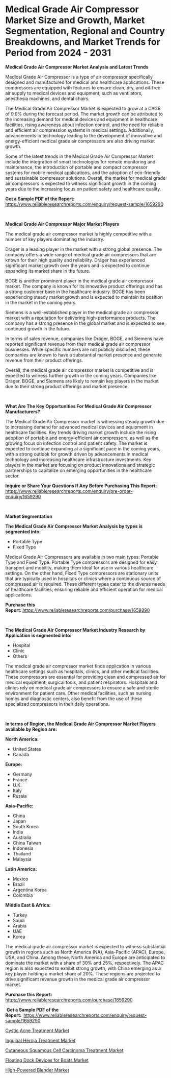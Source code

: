 <p><h1>Medical Grade Air Compressor Market Size and Growth, Market Segmentation, Regional and Country Breakdowns, and Market Trends for Period from 2024 -  2031</h1></p><p><strong>Medical Grade Air Compressor Market Analysis and Latest Trends</strong></p>
<p><p>Medical Grade Air Compressor is a type of air compressor specifically designed and manufactured for medical and healthcare applications. These compressors are equipped with features to ensure clean, dry, and oil-free air supply to medical devices and equipment, such as ventilators, anesthesia machines, and dental chairs.</p><p>The Medical Grade Air Compressor Market is expected to grow at a CAGR of 9.9% during the forecast period. The market growth can be attributed to the increasing demand for medical devices and equipment in healthcare facilities, rising awareness about infection control, and the need for reliable and efficient air compression systems in medical settings. Additionally, advancements in technology leading to the development of innovative and energy-efficient medical grade air compressors are also driving market growth.</p><p>Some of the latest trends in the Medical Grade Air Compressor Market include the integration of smart technologies for remote monitoring and maintenance, the introduction of portable and compact compressor systems for mobile medical applications, and the adoption of eco-friendly and sustainable compressor solutions. Overall, the market for medical grade air compressors is expected to witness significant growth in the coming years due to the increasing focus on patient safety and healthcare quality.</p></p>
<p><strong>Get a Sample PDF of the Report:&nbsp;</strong> <a href="https://www.reliableresearchreports.com/enquiry/request-sample/1659290">https://www.reliableresearchreports.com/enquiry/request-sample/1659290</a></p>
<p>&nbsp;</p>
<p><strong>Medical Grade Air Compressor Major Market Players</strong></p>
<p><p>The medical grade air compressor market is highly competitive with a number of key players dominating the industry. </p><p>Dräger is a leading player in the market with a strong global presence. The company offers a wide range of medical grade air compressors that are known for their high quality and reliability. Dräger has experienced significant market growth over the years and is expected to continue expanding its market share in the future.</p><p>BOGE is another prominent player in the medical grade air compressor market. The company is known for its innovative product offerings and has a strong customer base in the healthcare industry. BOGE has been experiencing steady market growth and is expected to maintain its position in the market in the coming years.</p><p>Siemens is a well-established player in the medical grade air compressor market with a reputation for delivering high-performance products. The company has a strong presence in the global market and is expected to see continued growth in the future.</p><p>In terms of sales revenue, companies like Dräger, BOGE, and Siemens have reported significant revenue from their medical grade air compressor businesses. While specific numbers are not publicly disclosed, these companies are known to have a substantial market presence and generate revenue from their product offerings.</p><p>Overall, the medical grade air compressor market is competitive and is expected to witness further growth in the coming years. Companies like Dräger, BOGE, and Siemens are likely to remain key players in the market due to their strong product offerings and market presence.</p></p>
<p>&nbsp;</p>
<p><strong>What Are The Key Opportunities For Medical Grade Air Compressor Manufacturers?</strong></p>
<p><p>The Medical Grade Air Compressor market is witnessing steady growth due to increasing demand for advanced medical devices and equipment in healthcare facilities. Key trends driving market growth include the rising adoption of portable and energy-efficient air compressors, as well as the growing focus on infection control and patient safety. The market is expected to continue expanding at a significant pace in the coming years, with a strong outlook for growth driven by advancements in medical technology and increasing healthcare infrastructure investments. Key players in the market are focusing on product innovations and strategic partnerships to capitalize on emerging opportunities in the healthcare sector.</p></p>
<p><strong>Inquire or Share Your Questions If Any Before Purchasing This Report:</strong> <a href="https://www.reliableresearchreports.com/enquiry/pre-order-enquiry/1659290">https://www.reliableresearchreports.com/enquiry/pre-order-enquiry/1659290</a></p>
<p>&nbsp;</p>
<p><strong>Market Segmentation</strong></p>
<p><strong>The Medical Grade Air Compressor Market Analysis by types is segmented into:</strong></p>
<p><ul><li>Portable Type</li><li>Fixed Type</li></ul></p>
<p><p>Medical Grade Air Compressors are available in two main types: Portable Type and Fixed Type. Portable Type compressors are designed for easy transport and mobility, making them ideal for use in various healthcare settings. On the other hand, Fixed Type compressors are stationary units that are typically used in hospitals or clinics where a continuous source of compressed air is required. These different types cater to the diverse needs of healthcare facilities, ensuring reliable and efficient operation for medical applications.</p></p>
<p><strong>Purchase this Report:&nbsp;</strong><a href="https://www.reliableresearchreports.com/purchase/1659290">https://www.reliableresearchreports.com/purchase/1659290</a></p>
<p>&nbsp;</p>
<p><strong>The Medical Grade Air Compressor Market Industry Research by Application is segmented into:</strong></p>
<p><ul><li>Hospital</li><li>Clinic</li><li>Others</li></ul></p>
<p><p>The medical grade air compressor market finds application in various healthcare settings such as hospitals, clinics, and other medical facilities. These compressors are essential for providing clean and compressed air for medical equipment, surgical tools, and patient respirators. Hospitals and clinics rely on medical grade air compressors to ensure a safe and sterile environment for patient care. Other medical facilities, such as nursing homes and diagnostic centers, also benefit from the use of these specialized compressors in their daily operations.</p></p>
<p>&nbsp;</p>
<p><strong>In terms of Region, the Medical Grade Air Compressor Market Players available by Region are:</strong></p>
<p>
    <p> <strong> North America: </strong>
        <ul>
            <li>United States</li>
            <li>Canada</li>
        </ul>
        </p> 
    <p> <strong> Europe: </strong>
        <ul>
            <li>Germany</li>
            <li>France</li>
            <li>U.K.</li>
            <li>Italy</li>
            <li>Russia</li>
        </ul>
        </p> 
    <p> <strong> Asia-Pacific: </strong>
        <ul>
            <li>China</li>
            <li>Japan</li>
            <li>South Korea</li>
            <li>India</li>
            <li>Australia</li>
            <li>China Taiwan</li>
            <li>Indonesia</li>
            <li>Thailand</li>
            <li>Malaysia</li>
        </ul>
        </p> 
    <p> <strong> Latin America: </strong>
        <ul>
            <li>Mexico</li>
            <li>Brazil</li>
            <li>Argentina Korea</li>
            <li>Colombia</li>
        </ul>
        </p> 
    <p> <strong> Middle East & Africa: </strong>
        <ul>
            <li>Turkey</li>
            <li>Saudi</li>
            <li>Arabia</li>
            <li>UAE</li>
            <li>Korea</li>
        </ul>
    </p>
    </p>
<p><p>The medical grade air compressor market is expected to witness substantial growth in regions such as North America (NA), Asia-Pacific (APAC), Europe, USA, and China. Among these, North America and Europe are anticipated to dominate the market with a share of 30% and 25%, respectively. The APAC region is also expected to exhibit strong growth, with China emerging as a key player holding a market share of 20%. These regions are projected to drive significant revenue growth in the medical grade air compressor market.</p></p>
<p><strong>Purchase this Report: </strong><a href="https://www.reliableresearchreports.com/purchase/1659290">https://www.reliableresearchreports.com/purchase/1659290</a></p>
<p>&nbsp;<strong>Get a Sample PDF of the Report:&nbsp;&nbsp;</strong><a href="https://www.reliableresearchreports.com/enquiry/request-sample/1659290">https://www.reliableresearchreports.com/enquiry/request-sample/1659290</a></p>
<p><strong></strong></p>
<p><p><a href="https://medium.com/@dorothybrooks53/cystic-acne-treatment-market-trends-and-market-analysis-forecasted-for-period-2024-2031-81fde7c00712">Cystic Acne Treatment Market</a></p><p><a href="https://medium.com/@shanieprice69879/inguinal-hernia-treatment-market-competitive-analysis-market-trends-and-forecast-to-2031-5aff4c331641">Inguinal Hernia Treatment Market</a></p><p><a href="https://medium.com/@shanieprice69879/cutaneous-squamous-cell-carcinoma-treatment-market-insights-into-market-cagr-market-trends-and-3fd5e451e7a3">Cutaneous Squamous Cell Carcinoma Treatment Market</a></p><p><a href="https://github.com/sougarounis/Market-Research-Report-List-1/blob/main/floating-dock-devices-for-boats-market.md">Floating Dock Devices for Boats Market</a></p><p><a href="https://github.com/marloy8/Market-Research-Report-List-3/blob/main/high-powered-blender-market.md">High-Powered Blender Market</a></p></p>